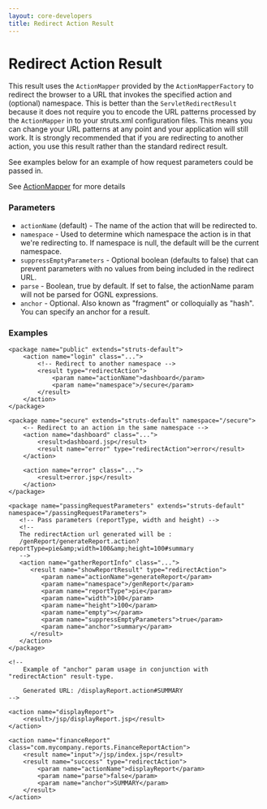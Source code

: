 ```yaml
---
layout: core-developers
title: Redirect Action Result
---
```


# Redirect Action Result

This result uses the `ActionMapper` provided by the `ActionMapperFactory` to redirect the browser to a URL that invokes the specified action and (optional) namespace. This is better than the `ServletRedirectResult` because it does not require you to encode the URL patterns processed by the `ActionMapper` in to your struts.xml configuration files. This means you can change your URL patterns at any point and your application will still work. It is strongly recommended that if you are redirecting to another action, you use this result rather than the standard redirect result.

See examples below for an example of how request parameters could be passed in.

See [ActionMapper](action-mapper.html) for more details


### Parameters

- `actionName` (default) - The name of the action that will be redirected to.
- `namespace` - Used to determine which namespace the action is in that we're redirecting to. If namespace is null, the default will be the current namespace.
- `suppressEmptyParameters` - Optional boolean (defaults to false) that can prevent parameters with no values from being included in the redirect URL.
- `parse` - Boolean, true by default. If set to false, the actionName param will not be parsed for OGNL expressions.
- `anchor` - Optional. Also known as "fragment" or colloquially as "hash". You can specify an anchor for a result.

### Examples

```
<package name="public" extends="struts-default">
    <action name="login" class="...">
        <!-- Redirect to another namespace -->
        <result type="redirectAction">
            <param name="actionName">dashboard</param>
            <param name="namespace">/secure</param>
        </result>
    </action>
</package>
 
<package name="secure" extends="struts-default" namespace="/secure">
    <-- Redirect to an action in the same namespace -->
    <action name="dashboard" class="...">
        <result>dashboard.jsp</result>
        <result name="error" type="redirectAction">error</result>
    </action>
 
    <action name="error" class="...">
        <result>error.jsp</result>
    </action>
</package>
 
<package name="passingRequestParameters" extends="struts-default" namespace="/passingRequestParameters">
   <!-- Pass parameters (reportType, width and height) -->
   <!--
   The redirectAction url generated will be :
   /genReport/generateReport.action?reportType=pie&amp;width=100&amp;height=100#summary
   -->
   <action name="gatherReportInfo" class="...">
      <result name="showReportResult" type="redirectAction">
         <param name="actionName">generateReport</param>
         <param name="namespace">/genReport</param>
         <param name="reportType">pie</param>
         <param name="width">100</param>
         <param name="height">100</param>
         <param name="empty"></param>
         <param name="suppressEmptyParameters">true</param>
         <param name="anchor">summary</param>
      </result>
   </action>
</package>
```

```
<!--
    Example of "anchor" param usage in conjunction with "redirectAction" result-type.
 
    Generated URL: /displayReport.action#SUMMARY
-->
 
<action name="displayReport">
    <result>/jsp/displayReport.jsp</result>
</action>
 
<action name="financeReport" class="com.mycompany.reports.FinanceReportAction"> 
    <result name="input">/jsp/index.jsp</result>            
    <result name="success" type="redirectAction">
        <param name="actionName">displayReport</param>
        <param name="parse">false</param>
        <param name="anchor">SUMMARY</param>
    </result>
</action>
```
